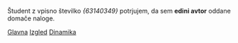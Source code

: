 Študent z vpisno številko _{63140349}_ potrjujem, da sem __edini avtor__ oddane domače naloge.

[Glavna](https://rawgit.com/ramtada1/stroboskop/master/stroboskop.html)
[Izgled](https://rawgit.com/ramtada1/stroboskop/izgled/stroboskop.html)
[Dinamika](https://rawgit.com/ramtada1/stroboskop/dinamika/stroboskop.html)